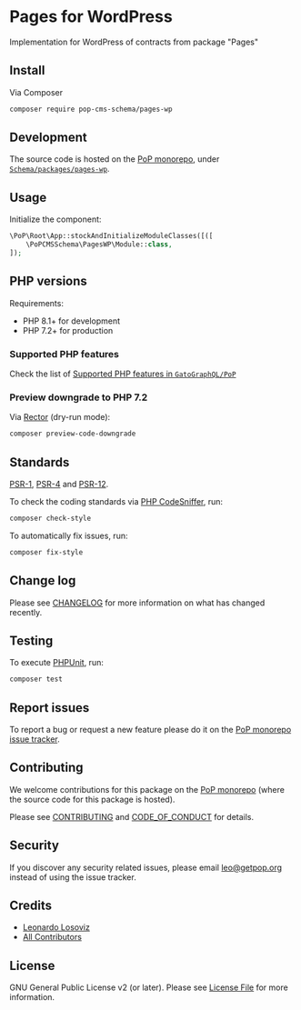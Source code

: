 # Pages for WordPress

<!--
[![Build Status][ico-travis]][link-travis]
[![Quality Score][ico-code-quality]][link-code-quality]
[![Software License][ico-license]](LICENSE.md)
[![Latest Version on Packagist][ico-version]][link-packagist]
[![Coverage Status][ico-scrutinizer]][link-scrutinizer]
[![Total Downloads][ico-downloads]][link-downloads]
-->

Implementation for WordPress of contracts from package "Pages"

## Install

Via Composer

``` bash
composer require pop-cms-schema/pages-wp
```

## Development

The source code is hosted on the [PoP monorepo](https://github.com/GatoGraphQL/PoP), under [`Schema/packages/pages-wp`](https://github.com/GatoGraphQL/PoP/tree/master/layers/Schema/packages/pages-wp).

## Usage

Initialize the component:

``` php
\PoP\Root\App::stockAndInitializeModuleClasses([([
    \PoPCMSSchema\PagesWP\Module::class,
]);
```

## PHP versions

Requirements:

- PHP 8.1+ for development
- PHP 7.2+ for production

### Supported PHP features

Check the list of [Supported PHP features in `GatoGraphQL/PoP`](https://github.com/GatoGraphQL/PoP/blob/master/docs/supported-php-features.md)

### Preview downgrade to PHP 7.2

Via [Rector](https://github.com/rectorphp/rector) (dry-run mode):

```bash
composer preview-code-downgrade
```

## Standards

[PSR-1](https://www.php-fig.org/psr/psr-1), [PSR-4](https://www.php-fig.org/psr/psr-4) and [PSR-12](https://www.php-fig.org/psr/psr-12).

To check the coding standards via [PHP CodeSniffer](https://github.com/squizlabs/PHP_CodeSniffer), run:

``` bash
composer check-style
```

To automatically fix issues, run:

``` bash
composer fix-style
```

## Change log

Please see [CHANGELOG](CHANGELOG.md) for more information on what has changed recently.

## Testing

To execute [PHPUnit](https://phpunit.de/), run:

``` bash
composer test
```

## Report issues

To report a bug or request a new feature please do it on the [PoP monorepo issue tracker](https://github.com/GatoGraphQL/PoP/issues).

## Contributing

We welcome contributions for this package on the [PoP monorepo](https://github.com/GatoGraphQL/PoP) (where the source code for this package is hosted).

Please see [CONTRIBUTING](CONTRIBUTING.md) and [CODE_OF_CONDUCT](CODE_OF_CONDUCT.md) for details.

## Security

If you discover any security related issues, please email leo@getpop.org instead of using the issue tracker.

## Credits

- [Leonardo Losoviz][link-author]
- [All Contributors][link-contributors]

## License

GNU General Public License v2 (or later). Please see [License File](LICENSE.md) for more information.

[ico-version]: https://img.shields.io/packagist/v/pop-cms-schema/pages-wp.svg?style=flat-square
[ico-license]: https://img.shields.io/badge/license-GPLv2-brightgreen.svg?style=flat-square
[ico-travis]: https://img.shields.io/travis/pop-cms-schema/pages-wp/master.svg?style=flat-square
[ico-scrutinizer]: https://img.shields.io/scrutinizer/coverage/g/pop-cms-schema/pages-wp.svg?style=flat-square
[ico-code-quality]: https://img.shields.io/scrutinizer/g/pop-cms-schema/pages-wp.svg?style=flat-square
[ico-downloads]: https://img.shields.io/packagist/dt/pop-cms-schema/pages-wp.svg?style=flat-square

[link-packagist]: https://packagist.org/packages/pop-cms-schema/pages-wp
[link-travis]: https://travis-ci.org/pop-cms-schema/pages-wp
[link-scrutinizer]: https://scrutinizer-ci.com/g/pop-cms-schema/pages-wp/code-structure
[link-code-quality]: https://scrutinizer-ci.com/g/pop-cms-schema/pages-wp
[link-downloads]: https://packagist.org/packages/pop-cms-schema/pages-wp
[link-author]: https://github.com/leoloso
[link-contributors]: ../../../../../../contributors
